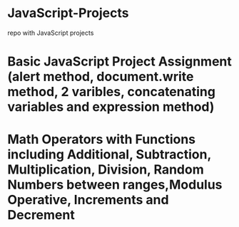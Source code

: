# JavaScript-Projects
repo with JavaScript projects

# Basic JavaScript Project Assignment (alert method, document.write method, 2 varibles, concatenating variables and expression method)

# Math Operators with Functions including Additional, Subtraction, Multiplication, Division, Random Numbers between ranges,Modulus Operative, Increments and Decrement

